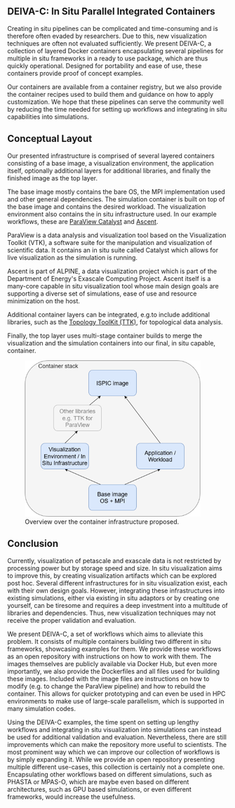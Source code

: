 ## DEIVA-C: In Situ Parallel Integrated Containers

Creating in situ pipelines can be complicated and time-consuming and is therefore often evaded by researchers.
Due to this, new visualization techniques are often not evaluated sufficiently.
We present DEIVA-C, a collection of layered Docker containers encapsulating several pipelines for multiple in situ frameworks in a ready to use package, which are thus quickly operational.
Designed for portability and ease of use, these containers provide proof of concept examples.

Our containers are available from a container registry, but we also provide the container recipes used to build them and guidance on how to apply customization.
We hope that these pipelines can serve the community well by reducing the time needed for setting up workflows and integrating in situ capabilities into simulations.

## Conceptual Layout

Our presented infrastructure is comprised of several layered containers consisting of a base image, a visualization environment, the application itself, optionally additional layers for additional libraries, and finally the finished image as the top layer.

The base image mostly contains the bare OS, the MPI implementation used and other general dependencies. The simulation container is built on top of the base image and contains the desired workload. The visualization environment also contains the in situ infrastructure used. In our example workflows, these are [ParaView Catalyst](https://www.paraview.org/in-situ/) and [Ascent](https://github.com/Alpine-DAV/ascent). 

ParaView is a data analysis and visualization tool based on the Visualization Toolkit (VTK), a software suite for the manipulation and visualization of scientific data. It contains an in situ suite called Catalyst which allows for live visualization as the simulation is running. 

Ascent is part of ALPINE, a data visualization project which is part of the Department of Energy's Exascale Computing Project.
Ascent itself is a many-core capable in situ visualization tool whose main design goals are supporting a diverse set of simulations, ease of use and resource minimization on the host.

Additional container layers can be integrated, e.g.to include additional libraries, such as the [Topology ToolKit (TTK)](https://topology-tool-kit.github.io/), for topological data analysis.

Finally, the top layer uses multi-stage container builds to merge the visualization and the simulation containers into our final, in situ capable, container.
<figure>
    <img src="_images/layout.png" title="Layout" alt="Layout" width="400">
    <figcaption> Overview over the container infrastructure proposed.</figcaption>
</figure>


## Conclusion

Currently, visualization of petascale and exascale data is not restricted by processing power but by storage speed and size. 
In situ visualization aims to improve this, by creating visualization artifacts which can be explored post hoc.
Several different infrastructures for in situ visualization exist, each with their own design goals.
However, integrating these infrastructures into existing simulations, either via existing in situ adaptors or by creating one yourself, can be tiresome and requires a deep investment into a multitude of libraries and dependencies.
Thus, new visualization techniques may not receive the proper validation and evaluation.

We present DEIVA-C, a set of workflows which aims to alleviate this problem. 
It consists of multiple containers building two different in situ frameworks, showcasing examples for them.
We provide these workflows as an open repository with instructions on how to work with them.
The images themselves are publicly available via Docker Hub, but even more importantly, we also provide the Dockerfiles and all files used for building these images.
Included with the image files are instructions on how to modify (e.g. to change the ParaView pipeline) and how to rebuild the container.
This allows for quicker prototyping and can even be used in HPC environments to make use of large-scale parallelism, which is supported in many simulation codes.

Using the DEIVA-C examples, the time spent on setting up lengthy workflows and integrating in situ visualization into simulations can instead be used for additional validation and evaluation. 
Nevertheless, there are still improvements which can make the repository more useful to scientists.
The most prominent way which we can improve our collection of workflows is by simply expanding it. 
While we provide an open repository presenting multiple different use-cases, this collection is certainly not a complete one.
Encapsulating other workflows based on different simulations, such as PHASTA or MPAS-O, which are maybe even based on different architectures, such as GPU based simulations, or even different frameworks, would increase the usefulness.